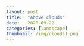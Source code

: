 ```yaml
---
layout: post
title:  "Above clouds"
date:   2020-09-22
categories: [landscape]
thumbnail: /img/clouds1.png
---
```


<img src="{{ '/img/clouds1.png' | relative_url }}" alt="">

